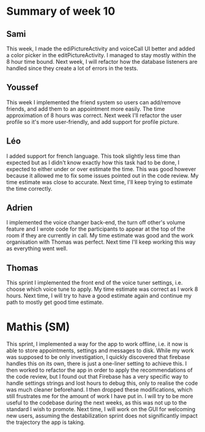 # Summary of week 10

## Sami
This week, I made the ediPictureActivity and voiceCall UI better and added a color picker in the editPictureActivity.
I managed to stay mostly within the 8 hour time bound.
Next week, I will refactor how the database listeners are handled since they create a lot of errors in the tests.

## Youssef
This week I implemented the friend system so users can add/remove friends, and add them to an appointment more easily.
The time approximation of 8 hours was correct.
Next week I'll refactor the user profile so it's more user-friendly, and add support for profile picture.

## Léo
I added support for french language. This took slightly less time than expected but as I didn't know exactly how this task had to be done, I expected to either under or over estimate the time. This was good however because it allowed me to fix some issues pointed out in the code review.
My time estimate was close to accurate.
Next time, I'll keep trying to estimate the time correctly.

## Adrien
I implemented the voice changer back-end, the turn off other's volume feature and I wrote code for the participants to appear at the top of the room if they are currently in call.
My time estimate was good and the work organisation with Thomas was perfect.
Next time I'll keep working this way as everything went well.

## Thomas
This sprint I implemented the front end of the voice tuner settings, i.e. choose which voice tune to apply.
My time estimate was correct as I work 8 hours.
Next time, I will try to have a good estimate again and continue my path to mostly get good time estimate.

# Mathis (SM)
This sprint, I implemented a way for the app to work offline, i.e. it now is able to store appointments, settings and messages to disk.
While my work was supposed to be only investigation, I quickly discovered that firebase handles this on its own, there is just a one-liner setting to achieve this.
I then worked to refactor the app in order to apply the recommendations of the code review, but I found out that Firebase has a very specific way to handle settings strings and lost hours to debug this, only to realise the code was much cleaner beforehand. I then dropped these modifications, which still frustrates me for the amount of work I have put in.
I will try to be more useful to the codebase during the next weeks, as this was not up to the standard I wish to promote.
Next time, I will work on the GUI for welcoming new users, assuming the destabilization sprint does not significantly impact the trajectory the app is taking.